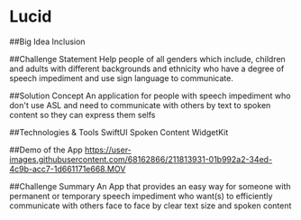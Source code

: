 # Lucid 

##Big Idea
Inclusion

##Challenge Statement
Help people of all genders which include, children and adults with different backgrounds and ethnicity who have a degree of speech impediment and use sign language to communicate.

##Solution Concept
An application for people with speech impediment who don't use ASL and need to communicate with others by text to spoken content so they can express them selfs

##Technologies & Tools
SwiftUI
Spoken Content
WidgetKit

##Demo of the App
https://user-images.githubusercontent.com/68162866/211813931-01b992a2-34ed-4c9b-acc7-1d661171e668.MOV

##Challenge Summary
An App that provides an easy way for someone with permanent or temporary speech impediment who want(s) to efficiently communicate with others face to face by clear text size and spoken content
